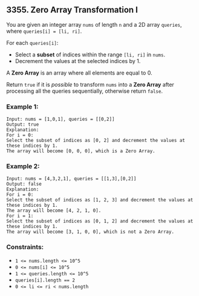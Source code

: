 ## 3355. Zero Array Transformation I

You are given an integer array ```nums``` of length ```n``` and a 2D array ```queries```, where ```queries[i] = [li, ri]```.

For each ```queries[i]```:

* Select a **subset** of indices within the range ```[li, ri]``` in ```nums```.
* Decrement the values at the selected indices by 1.

A **Zero Array** is an array where all elements are equal to 0.

Return ```true``` if it is *possible* to transform ```nums``` into a **Zero Array** after processing all the queries sequentially, otherwise return ```false```.

### Example 1:
```
Input: nums = [1,0,1], queries = [[0,2]]
Output: true
Explanation:
For i = 0:
Select the subset of indices as [0, 2] and decrement the values at these indices by 1.
The array will become [0, 0, 0], which is a Zero Array.
```
### Example 2:
```
Input: nums = [4,3,2,1], queries = [[1,3],[0,2]]
Output: false
Explanation:
For i = 0:
Select the subset of indices as [1, 2, 3] and decrement the values at these indices by 1.
The array will become [4, 2, 1, 0].
For i = 1:
Select the subset of indices as [0, 1, 2] and decrement the values at these indices by 1.
The array will become [3, 1, 0, 0], which is not a Zero Array.
```

### Constraints:

* ```1 <= nums.length <= 10^5```
* ```0 <= nums[i] <= 10^5```
* ```1 <= queries.length <= 10^5```
* ```queries[i].length == 2```
* ```0 <= li <= ri < nums.length```